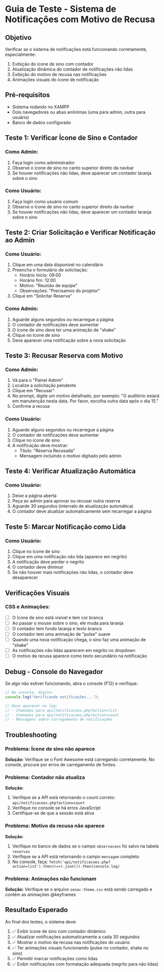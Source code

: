 # Guia de Teste - Sistema de Notificações com Motivo de Recusa

## Objetivo
Verificar se o sistema de notificações está funcionando corretamente, especialmente:
1. Exibição do ícone de sino com contador
2. Atualização dinâmica do contador de notificações não lidas
3. Exibição do motivo de recusa nas notificações
4. Animações visuais do ícone de notificação

## Pré-requisitos
- Sistema rodando no XAMPP
- Dois navegadores ou abas anônimas (uma para admin, outra para usuário)
- Banco de dados configurado

## Teste 1: Verificar Ícone de Sino e Contador

### Como Admin:
1. Faça login como administrador
2. Observe o ícone de sino no canto superior direito da navbar
3. Se houver notificações não lidas, deve aparecer um contador laranja sobre o sino

### Como Usuário:
1. Faça login como usuário comum
2. Observe o ícone de sino no canto superior direito da navbar
3. Se houver notificações não lidas, deve aparecer um contador laranja sobre o sino

## Teste 2: Criar Solicitação e Verificar Notificação ao Admin

### Como Usuário:
1. Clique em uma data disponível no calendário
2. Preencha o formulário de solicitação:
   - Horário início: 09:00
   - Horário fim: 12:00
   - Motivo: "Reunião de equipe"
   - Observações: "Precisamos do projetor"
3. Clique em "Solicitar Reserva"

### Como Admin:
1. Aguarde alguns segundos ou recarregue a página
2. O contador de notificações deve aumentar
3. O ícone de sino deve ter uma animação de "shake"
4. Clique no ícone de sino
5. Deve aparecer uma notificação sobre a nova solicitação

## Teste 3: Recusar Reserva com Motivo

### Como Admin:
1. Vá para o "Painel Admin"
2. Localize a solicitação pendente
3. Clique em "Recusar"
4. No prompt, digite um motivo detalhado, por exemplo:
   "O auditório estará em manutenção nesta data. Por favor, escolha outra data após o dia 15."
5. Confirme a recusa

### Como Usuário:
1. Aguarde alguns segundos ou recarregue a página
2. O contador de notificações deve aumentar
3. Clique no ícone de sino
4. A notificação deve mostrar:
   - Título: "Reserva Recusada"
   - Mensagem incluindo o motivo digitado pelo admin

## Teste 4: Verificar Atualização Automática

### Como Usuário:
1. Deixe a página aberta
2. Peça ao admin para aprovar ou recusar outra reserva
3. Aguarde 30 segundos (intervalo de atualização automática)
4. O contador deve atualizar automaticamente sem recarregar a página

## Teste 5: Marcar Notificação como Lida

### Como Usuário:
1. Clique no ícone de sino
2. Clique em uma notificação não lida (aparece em negrito)
3. A notificação deve perder o negrito
4. O contador deve diminuir
5. Se não houver mais notificações não lidas, o contador deve desaparecer

## Verificações Visuais

### CSS e Animações:
- [ ] O ícone de sino está visível e tem cor branca
- [ ] Ao passar o mouse sobre o sino, ele muda para laranja
- [ ] O contador tem fundo laranja e texto branco
- [ ] O contador tem uma animação de "pulse" suave
- [ ] Quando uma nova notificação chega, o sino faz uma animação de "shake"
- [ ] As notificações não lidas aparecem em negrito no dropdown
- [ ] O motivo da recusa aparece como texto secundário na notificação

## Debug - Console do Navegador

Se algo não estiver funcionando, abra o console (F12) e verifique:

```javascript
// No console, digite:
console.log('Verificando notificações...');

// Deve aparecer no log:
// - Chamadas para api/notificacoes.php?action=list
// - Chamadas para api/notificacoes.php?action=count
// - Mensagens sobre carregamento de notificações
```

## Troubleshooting

### Problema: Ícone de sino não aparece
**Solução:** Verifique se o Font Awesome está carregando corretamente. No console, procure por erros de carregamento de fontes.

### Problema: Contador não atualiza
**Solução:** 
1. Verifique se a API está retornando o count correto: `api/notificacoes.php?action=count`
2. Verifique no console se há erros JavaScript
3. Certifique-se de que a sessão está ativa

### Problema: Motivo da recusa não aparece
**Solução:**
1. Verifique no banco de dados se o campo `observacoes` foi salvo na tabela `reservas`
2. Verifique se a API está retornando o campo `mensagem` completo
3. No console, faça: `fetch('api/notificacoes.php?action=list').then(r=>r.json()).then(console.log)`

### Problema: Animações não funcionam
**Solução:** Verifique se o arquivo `senac-theme.css` está sendo carregado e contém as animações @keyframes

## Resultado Esperado

Ao final dos testes, o sistema deve:
1. ✅ Exibir ícone de sino com contador dinâmico
2. ✅ Atualizar notificações automaticamente a cada 30 segundos
3. ✅ Mostrar o motivo da recusa nas notificações do usuário
4. ✅ Ter animações visuais funcionando (pulse no contador, shake no sino)
5. ✅ Permitir marcar notificações como lidas
6. ✅ Exibir notificações com formatação adequada (negrito para não lidas)